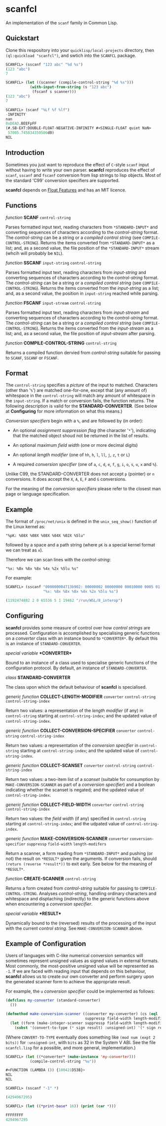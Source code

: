 # scanfcl

An implementation of the `scanf` family in Common Lisp.

## Quickstart

Clone this respository into your `quicklisp/local-projects` directory, then `(ql:quickload "scanfcl")`, and swtich into the `SCANFCL` package.

```lisp
SCANFCL> (sscanf "123 abc" "%d %s")
(123 "abc")
7

SCANFCL> (let ((scanner (compile-control-string "%d %s")))
           (with-input-from-string (s "123 abc")
            (fscanf s scanner)))
(123 "abc")
7

SCANFCL> (scanf "%Lf %f %lf")
-INFINITY
nan
0xDEAD.BEEFpFF
(#.SB-EXT:DOUBLE-FLOAT-NEGATIVE-INFINITY #<SINGLE-FLOAT quiet NaN>
 57005.745834350586d0)
NIL
```

## Introduction

Sometimes you just want to reproduce the effect of `C`-style `scanf` input without having to write your own parser. **scanfcl** reproduces the effect of `scanf`, `sscanf` and `fscanf` conversion from lisp strings to lisp objects. Most of the standard 'C99' conversion specifiers are supported.

**scanfcl** depends on [Float Features](https://shinmera.github.io/float-features/) and has an MIT licence.

## Functions

*function* **SCANF** `control-string`

Parses formatted input text, reading characters from `*STANDARD-INPUT*` and converting sequences of characters according to the *control-string* format. The *control-string* can be a string or a *compiled control string* (see `COMPILE-CONTROL-STRING`). Returns the items converted from `*STANDARD-INPUT*` as a list; and, as a second value, the file position of the `*STANDARD-INPUT*` stream (whcih will probably be `NIL`).

*function* **SSCANF** `input-string` `control-string`

Parses formatted input text, reading characters from *input-string* and converting sequences of characters according to the *control-string* format. The *control-string* can be a string or a *compiled control string* (see `COMPILE-CONTROL-STRING`). Returns the items converted from the *input-string* as a list; and, as a second value, the position in `input-string` reached while parsing.

*function* **FSCANF** `input-stream` `control-string`

Parses formatted input text, reading characters from *input-stream* and converting sequences of characters according to the *control-string* format. The *control-string* can be a string or a *compiled control string* (see `COMPILE-CONTROL-STRING`). Returns the items converted from the *input-stream* as a list; and, as a second value, the file position of *input-stream* after parsing.

*function* **COMPILE-CONTROL-STRING** `control-string`

Returns a compiled function dervied from *control-string* suitable for passing to `SCANF`, `SSCANF` or `FSCANF`.

## Format

The `control-string` specifies a *picture* of the input to matched. Characters (other than '`%`') are matched one-for-one, except that (any amount of) whitespace in the `control-string` will match any amount of whitespace in the `input-string`. If a match or conversion fails, the function returns. The following description is valid for the **STANDARD-CONVERTER**. (See below at **Configuring** for more information on what this means.)

*Conversion specifiers* begin with a `%`, and are followed by (in order):

* An optional *assignment suppression flag* (the character '`*`'), indicating that the matched object shoud not be returned in the list of results.

* An optional maximum *field width* (one or more decimal digits)

* An optional *length modifier* (one of `hh`, `h`, `l`, `ll`, `j`, `z`, `t` or `L`)

* A required *conversion specifier* (one of `a`, `c`, `d`, `e`, `f`, `g`, `i`, `o`, `s`, `u`, `x` and `%`).

Unlike C99, the STANDARD-CONVERTER does not accept `p` (pointer) or `n` conversions. It does accept the `X`, `A`, `E`, `F` and `G` conversions.

For the meaning of the *conversion specifiers* please refer to the closest man page or language specification.

## Example

The format of `/proc/net/unix` is defined in the `unix_seq_show()` function of the Linux kernel as:

    "%pK: %08X %08X %08X %04X %02X %5lu"

followed by a space and a path string (where `pK` is a special kernel format we can treat as `x`).

Therefore we can scan lines with the *control-string*:

    "%x: %8x %8x %8x %4x %2x %5lu %s"

For example:

```lisp
SCANFCL> (sscanf "000000004713b902: 00000002 00000000 00010000 0005 01 19462 /run/WSL/8_interop"
                 "%x: %8x %8x %8x %4x %2x %5lu %s")

(1192474882 2 0 65536 5 1 19462 "/run/WSL/8_interop")
```

## Configuring

**scanfcl** provides some measure of control over how *control strings* are processed. Configuration is accomplished by specialising generic functions on a *converter* class with an instance bound to `*CONVERTER*`. By default this is an instance of `STANDARD-CONVERTER`.

*special variable* **\*CONVERTER\***

Bound to an instance of a class used to specialise generic functions of the configuration protocol. By default, an instance of `STANDARD-CONVERTER`.

*class* **STANDARD-CONVERTER**

The class upon which the default behaviour of **scanfcl** is specialised.

*generic function* **COLLECT-LENGTH-MODIFIER** `converter` `control-string` `control-string-index`

Return two values: a representation of the *length modifier* (if any) in `control-string` starting at `control-string-index`; and the updated value of `control-string-index`.

*generic function* **COLLECT-CONVERSION-SPECIFIER** `converter` `control-string` `control-string-index`

Return two values: a representation of the *conversion specifier* in `control-string` starting at `control-string-index`; and the updated value of `control-string-index`.

*generic function* **COLLECT-SCANSET** `converter` `control-string` `control-string-index`

Return two values: a two-item list of a *scanset* (suitable for consumption by `MAKE-CONVERSION-SCANNER` as part of a *conversion specifier*) and a boolean indicating whether the scanset is negated; and the updated value of `control-string-index`.

*generic function* **COLLECT-FIELD-WIDTH** `converter` `control-string` `control-string-index`

Return two values: the *field width* (if any) specified in `control-string` starting at `control-string-index`; and the udpated value of `control-string-index`.

*generic function* **MAKE-CONVERSION-SCANNER** `converter` `conversion-specifier` `suppressp` `field-width` `length-modifers`

Return a scanner, a form reading from `*STANDARD-INPUT*` and pushing (or not) the result on `*RESULT*` given the arguments. If conversion fails, should `(return (reverse *result*))` to exit early. See below for the meaning of `*RESULT*`.

*function* **CREATE-SCANNER** `control-string`

Returns a form created from *control-string* suitable for passing to `COMPILE-CONTROL-STRING`. Analyses *control-string*, handling ordinary characters and whitespace and disptaching (indirectly) to the generic functions above when encountering a *conversion specifier*.

*special variable* **\*RESULT\***

Dynamically bound to the (reversed) results of the processing of the input with the current *control string*. See `MAKE-CONVERSION-SCANNER` above.

## Example of Configuration

Users of languages with C-like numerical conversion semantics will sometimes represent unsigned values as signed values in external formats. Most commonly, the most-positive unsigned value will be represented as `-1`. If we are faced with reading input that depends on this behaviour, **scanfcl** allows us to create our own converter and perform surgery upon the generated scanner form to achieve the appropriate result.

For example, the `u` *conversion specifier* could be implemented as follows:

```lisp
(defclass my-converter (standard-converter)
  ())

(defmethod make-conversion-scanner ((converter my-converter) (cs (eql :|u|))
                                    suppressp field-width length-modifier)
  (let ((form (make-integer-scanner suppressp field-width length-modifier :radix 10)))
    (subst '(convert-to-type (* sign result) :unsigned-int) '(* sign result) form :test #'equal)))
```
(Where `CONVERT-TO-TYPE` eventually does something like `(mod num (expt 2 bits))` for `:unsigned-int`, with `bits` as 32 in the System V ABI. See the file `scanfcl.lisp` for a possible, and more general, implementation.)

```lisp
SCANFCL> (let ((*converter* (make-instance 'my-converter)))
           (compile-control-string "%u"))

#<FUNCTION (LAMBDA ()) {100421D53B}>
NIL
NIL

SCANFCL> (sscanf "-1" *)

(4294967295)

SCANFCL> (let ((*print-base* 16)) (print (car *)))

FFFFFFFF 
4294967295
````

